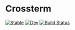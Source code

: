 # Crossterm

[![Stable](https://img.shields.io/badge/docs-stable-blue.svg)](https://kdheepak.github.io/Crossterm.jl/stable/)
[![Dev](https://img.shields.io/badge/docs-dev-blue.svg)](https://kdheepak.github.io/Crossterm.jl/dev/)
[![Build Status](https://github.com/kdheepak/Crossterm.jl/actions/workflows/CI.yml/badge.svg?branch=main)](https://github.com/kdheepak/Crossterm.jl/actions/workflows/CI.yml?query=branch%3Amain)
